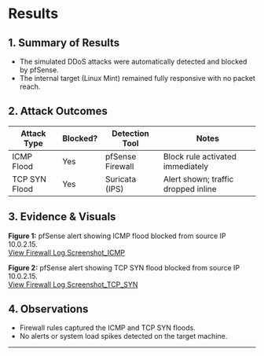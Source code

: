 # Results

## 1. Summary of Results
- The simulated DDoS attacks were automatically detected and blocked by pfSense.
- The internal target (Linux Mint) remained fully responsive with no packet reach.

## 2. Attack Outcomes

| Attack Type       | Blocked? | Detection Tool    | Notes                                  |
|-------------------|----------|-------------------|----------------------------------------|
| ICMP Flood        | Yes      | pfSense Firewall  | Block rule activated immediately       |
| TCP SYN Flood     | Yes      | Suricata (IPS)    | Alert shown; traffic dropped inline    |


## 3. Evidence & Visuals

**Figure 1:** pfSense alert showing ICMP flood blocked from source IP 10.0.2.15.  
[View Firewall Log Screenshot_ICMP](./FW_P_DDOS_Log.png)

**Figure 2:** pfSense alert showing TCP SYN flood blocked from source IP 10.0.2.15.  
[View Firewall Log Screenshot_TCP_SYN](./Tcp_syn_flood_Firewall_Block_logs.png)

## 4. Observations
- Firewall rules captured the ICMP and TCP SYN floods.
- No alerts or system load spikes detected on the target machine.

---



